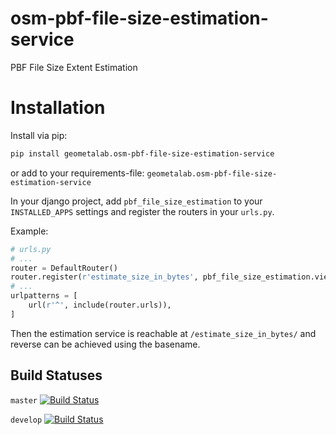 # osm-pbf-file-size-estimation-service
PBF File Size Extent Estimation

# Installation

Install via pip:
```bash
pip install geometalab.osm-pbf-file-size-estimation-service
```
or add to your requirements-file:
`geometalab.osm-pbf-file-size-estimation-service`

In your django project, add `pbf_file_size_estimation` to your `INSTALLED_APPS` settings and register the 
routers in your `urls.py`.

Example:

```python
# urls.py
# ...
router = DefaultRouter()
router.register(r'estimate_size_in_bytes', pbf_file_size_estimation.views.SizeEstimationView, base_name='estimate_size_in_bytes')
# ...
urlpatterns = [
    url(r'^', include(router.urls)),
]
```

Then the estimation service is reachable at `/estimate_size_in_bytes/` and reverse can be achieved using the basename.

## Build Statuses

`master` [![Build Status](https://travis-ci.org/geometalab/osm-pbf-file-size-estimation-service.svg?branch=master)](https://travis-ci.org/geometalab/osm-pbf-file-size-estimation-service)

`develop` [![Build Status](https://travis-ci.org/geometalab/osm-pbf-file-size-estimation-service.svg?branch=develop)](https://travis-ci.org/geometalab/osm-pbf-file-size-estimation-service)
